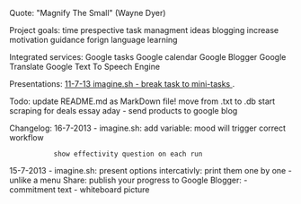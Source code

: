 Quote: 
"Magnify The Small" (Wayne Dyer)

Project goals:
time prespective
task managment
ideas blogging
increase motivation guidance
forign language learning

Integrated services:
Google tasks
Google calendar
Google Blogger
Google Translate
Google Text To Speech Engine

Presentations:
        [ 11-7-13 imagine.sh - break task to mini-tasks ](http://ascii.io/a/4113).

Todo:
update README.md as MarkDown file! 
move from .txt to .db
start scraping for deals
essay aday - send products to google blog


Changelog:
16-7-2013 - imagine.sh: 
               add variable: mood 
		   		 will trigger correct workflow
		   
               show effectivity question on each run 
	

15-7-2013 - imagine.sh: 
                   present options intercativly:
                       print them one by one - unlike a menu
            Share: 
                   publish your progress to Google Blogger:
                       - commitment text
                       - whiteboard picture

